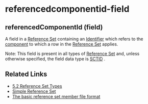 # referencedcomponentid-field

## referencedComponentId (field)

A field in a [Reference Set](https://confluence.ihtsdotools.org/display/DOCGLOSS/Reference+Set) containing an [Identifier](https://confluence.ihtsdotools.org/display/DOCGLOSS/Identifier) which refers to the [component](https://confluence.ihtsdotools.org/display/DOCGLOSS/component) to which a row in the [Reference Set](https://confluence.ihtsdotools.org/display/DOCGLOSS/Reference+Set) applies.

Note: This field is present in all types of [Reference Set](https://confluence.ihtsdotools.org/display/DOCGLOSS/Reference+Set) and, unless otherwise specified, the field data type is [SCTID](https://confluence.ihtsdotools.org/display/DOCGLOSS/SCTID) .

## Related Links

* [5.2 Reference Set Types](../5.2-Reference-Set-Types_28739366.html)
* [Simple Reference Set](https://confluence.ihtsdotools.org/display/WIPRELFMT/Simple+Reference+Set)
* [The basic reference set member file format](../pages/createpage.action)
